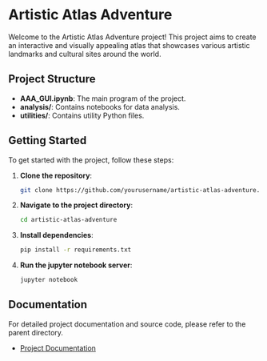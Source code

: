 # Artistic Atlas Adventure

Welcome to the Artistic Atlas Adventure project! This project aims to create an interactive and visually appealing atlas that showcases various artistic landmarks and cultural sites around the world.

## Project Structure

- **AAA_GUI.ipynb**: The main program of the project.
- **analysis/**: Contains notebooks for data analysis.
- **utilities/**: Contains utility Python files.

## Getting Started

To get started with the project, follow these steps:

1. **Clone the repository**:
    ```bash
    git clone https://github.com/yourusername/artistic-atlas-adventure.git
    ```

2. **Navigate to the project directory**:
    ```bash
    cd artistic-atlas-adventure
    ```

3. **Install dependencies**:
    ```bash
    pip install -r requirements.txt
    ```

4. **Run the jupyter notebook server**:
    ```bash
    jupyter notebook
    ```

## Documentation

For detailed project documentation and source code, please refer to the parent directory.

- [Project Documentation](../README.md)